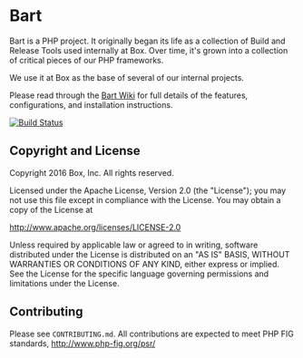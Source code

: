 # Bart

Bart is a PHP project. It originally began its life as a collection of Build and Release Tools used internally at Box. Over time, it's grown into a collection of critical pieces of our PHP frameworks.

We use it at Box as the base of several of our internal projects.

Please read through the [Bart Wiki](https://github.com/box/bart/wiki) for full details of the features, configurations, and installation instructions.


[![Build Status](https://secure.travis-ci.org/box/bart.png?branch=master)](http://travis-ci.org/box/bart)




## Copyright and License

Copyright 2016 Box, Inc. All rights reserved.

Licensed under the Apache License, Version 2.0 (the "License");
you may not use this file except in compliance with the License.
You may obtain a copy of the License at

   http://www.apache.org/licenses/LICENSE-2.0

Unless required by applicable law or agreed to in writing, software
distributed under the License is distributed on an "AS IS" BASIS,
WITHOUT WARRANTIES OR CONDITIONS OF ANY KIND, either express or implied.
See the License for the specific language governing permissions and
limitations under the License.

## Contributing

Please see `CONTRIBUTING.md`. All contributions are expected to meet PHP FIG standards, http://www.php-fig.org/psr/
